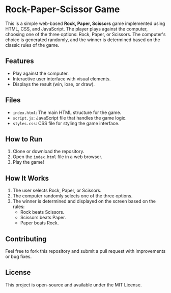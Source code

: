 # Rock-Paper-Scissor Game

This is a simple web-based **Rock, Paper, Scissors** game implemented using HTML, CSS, and JavaScript. The player plays against the computer, choosing one of the three options: Rock, Paper, or Scissors. The computer's choice is generated randomly, and the winner is determined based on the classic rules of the game.

## Features

- Play against the computer.
- Interactive user interface with visual elements.
- Displays the result (win, lose, or draw).
  
## Files

- `index.html`: The main HTML structure for the game.
- `script.js`: JavaScript file that handles the game logic.
- `styles.css`: CSS file for styling the game interface.

## How to Run

1. Clone or download the repository.
2. Open the `index.html` file in a web browser.
3. Play the game!

## How It Works

1. The user selects Rock, Paper, or Scissors.
2. The computer randomly selects one of the three options.
3. The winner is determined and displayed on the screen based on the rules:
   - Rock beats Scissors.
   - Scissors beats Paper.
   - Paper beats Rock.

## Contributing

Feel free to fork this repository and submit a pull request with improvements or bug fixes.

## License

This project is open-source and available under the MIT License.
